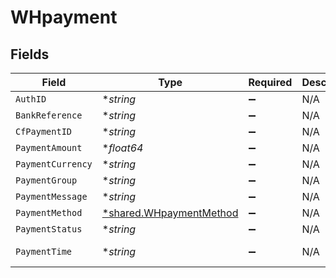 # WHpayment


## Fields

| Field                                                                    | Type                                                                     | Required                                                                 | Description                                                              | Example                                                                  |
| ------------------------------------------------------------------------ | ------------------------------------------------------------------------ | ------------------------------------------------------------------------ | ------------------------------------------------------------------------ | ------------------------------------------------------------------------ |
| `AuthID`                                                                 | **string*                                                                | :heavy_minus_sign:                                                       | N/A                                                                      | null                                                                     |
| `BankReference`                                                          | **string*                                                                | :heavy_minus_sign:                                                       | N/A                                                                      | 1903772466                                                               |
| `CfPaymentID`                                                            | **string*                                                                | :heavy_minus_sign:                                                       | N/A                                                                      | 1107253                                                                  |
| `PaymentAmount`                                                          | **float64*                                                               | :heavy_minus_sign:                                                       | N/A                                                                      | 1                                                                        |
| `PaymentCurrency`                                                        | **string*                                                                | :heavy_minus_sign:                                                       | N/A                                                                      | INR                                                                      |
| `PaymentGroup`                                                           | **string*                                                                | :heavy_minus_sign:                                                       | N/A                                                                      | credit_card                                                              |
| `PaymentMessage`                                                         | **string*                                                                | :heavy_minus_sign:                                                       | N/A                                                                      | Transaction pending                                                      |
| `PaymentMethod`                                                          | [*shared.WHpaymentMethod](../../../pkg/models/shared/whpaymentmethod.md) | :heavy_minus_sign:                                                       | N/A                                                                      |                                                                          |
| `PaymentStatus`                                                          | **string*                                                                | :heavy_minus_sign:                                                       | N/A                                                                      | SUCCESS                                                                  |
| `PaymentTime`                                                            | **string*                                                                | :heavy_minus_sign:                                                       | N/A                                                                      | 2021-10-07T19:42:40+05:30                                                |